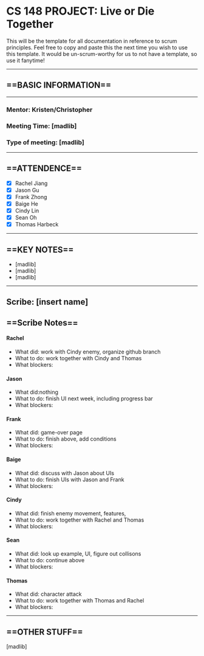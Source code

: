 # CS 148 PROJECT: Live or Die Together

This will be the template for all documentation in reference to scrum principles. Feel free to copy and paste this the next time you wish to use this template. It would be un-scrum-worthy for us to not have a template, so use it fanytime!

_____________________________________________________________________________
## ==BASIC INFORMATION==
_____________________________________________________________________________
### Mentor: Kristen/Christopher
### Meeting Time: [madlib]
### Type of meeting: [madlib]
_____________________________________________________________________________
## ==ATTENDENCE==
- [x] Rachel Jiang
- [x] Jason Gu
- [x] Frank Zhong
- [x] Baige He
- [x] Cindy Lin
- [x] Sean Oh
- [x] Thomas Harbeck
_____________________________________________________________________________

## ==KEY NOTES==
- [madlib]
- [madlib]
- [madlib]
_____________________________________________________________________________

## Scribe: [insert name]

## ==Scribe Notes==

#### Rachel
- What did: work with Cindy enemy, organize github branch
- What to do: work together with Cindy and Thomas
- What blockers:

#### Jason
- What did:nothing
- What to do: finish UI next week, including progress bar
- What blockers:

#### Frank
- What did: game-over page
- What to do: finish above, add conditions
- What blockers:

#### Baige
- What did: discuss with Jason about UIs
- What to do: finish UIs with Jason and Frank
- What blockers:

#### Cindy
- What did: finish enemy movement, features, 
- What to do: work together with Rachel and Thomas
- What blockers:

#### Sean
- What did: look up example, UI, figure out collisons 
- What to do: continue above
- What blockers:

#### Thomas
- What did: character attack
- What to do: work together with Thomas and Rachel
- What blockers:

_____________________________________________________________________________

## ==OTHER STUFF==
[madlib]
